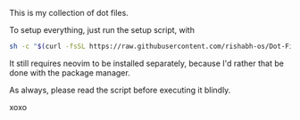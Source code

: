 This is my collection of dot files.

To setup everything, just run the setup script, with

```bash
sh -c "$(curl -fsSL https://raw.githubusercontent.com/rishabh-os/Dot-Files/refs/heads/main/Custom/setup.sh)"
```

It still requires neovim to be installed separately, because I'd rather that be done with the package manager.

As always, please read the script before executing it blindly.

xoxo